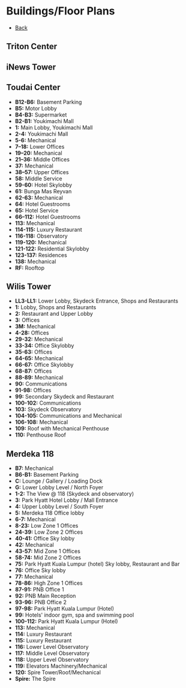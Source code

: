 # Buildings/Floor Plans
- [Back](https://github.com/12345678-Nope-IP-23232323/extendedmaster113/tree/main)
## Triton Center
## iNews Tower
## Toudai Center
- **B12-B6:** Basement Parking
- **B5:** Motor Lobby
- **B4-B3:** Supermarket
- **B2-B1:** Youkimachi Mall
- **1:** Main Lobby, Youkimachi Mall
- **2-4:** Youkimachi Mall
- **5-6:** Mechanical
- **7–18:** Lower Offices
- **19–20:** Mechanical
- **21–36:** Middle Offices
- **37:** Mechanical
- **38–57:** Upper Offices
- **58:** Middle Service
- **59-60:** Hotel Skylobby
- **61:** Bunga Mas Reyvan
- **62-63:** Mechanical
- **64:** Hotel Guestrooms
- **65:** Hotel Service
- **66–112:** Hotel Guestrooms
- **113:** Mechanical
- **114-115:** Luxury Restaurant
- **116-118:** Observatory
- **119-120:** Mechanical
- **121-122:** Residential Skylobby
- **123-137:** Residences
- **138:** Mechanical
- **RF:** Rooftop
## Wilis Tower
- **LL3-LL1:** Lower Lobby, Skydeck Entrance, Shops and Restaurants
- **1:** Lobby, Shops and Restaurants
- **2:** Restaurant and Upper Lobby
- **3:** Offices
- **3M:** Mechanical
- **4-28:** Offices
- **29-32:** Mechanical
- **33-34:** Office Skylobby
- **35-63:** Offices
- **64-65:** Mechanical
- **66-67:** Office Skylobby
- **68-87:** Offices
- **88-89:** Mechanical
- **90:** Communications
- **91-98:** Offices
- **99:** Secondary Skydeck and Restaurant
- **100-102:** Communications
- **103:** Skydeck Observatory
- **104-105:** Communications and Mechanical
- **106-108:** Mechanical
- **109:** Roof with Mechanical Penthouse
- **110:** Penthouse Roof
## Merdeka 118
- **B7:** Mechanical
- **B6-B1:** Basement Parking
- **C:** Lounge / Gallery / Loading Dock
- **G:** Lower Lobby Level / North Foyer
- **1-2:** The View @ 118 (Skydeck and observatory)
- **3:** Park Hyatt Hotel Lobby / Mall Entrance
- **4:** Upper Lobby Level / South Foyer
- **5:** Merdeka 118 Office lobby
- **6-7:** Mechanical
- **8-23:** Low Zone 1 Offices
- **24-39:** Low Zone 2 Offices
- **40-41:** Office Sky lobby
- **42:** Mechanical
- **43-57:** Mid Zone 1 Offices
- **58-74:** Mid Zone 2 Offices
- **75:** Park Hyatt Kuala Lumpur (hotel) Sky lobby, Restaurant and Bar
- **76:** Office Sky lobby
- **77:** Mechanical
- **78-86:** High Zone 1 Offices
- **87-91:** PNB Office 1
- **92:** PNB Main Reception
- **93-96:** PNB Office 2
- **97-98:** Park Hyatt Kuala Lumpur (Hotel)
- **99:** Hotels' indoor gym, spa and swimming pool
- **100-112:** Park Hyatt Kuala Lumpur (Hotel)
- **113:** Mechanical
- **114:** Luxury Restaurant
- **115:** Luxury Restaurant
- **116:** Lower Level Observatory
- **117:** Middle Level Observatory
- **118:** Upper Level Observatory
- **119:** Elevators Machinery/Mechanical
- **120:** Spire Tower/Roof/Mechanical
- **Spire:** The Spire
